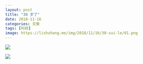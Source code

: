 ```yaml
---
layout: post
title: "30 岁了"
date: 2018-11-16
categories: 文章
tags: [科技]
image: https://lishuhang.me/img/2018/11/16/30-sui-le/01.png
---
```


![](https://lishuhang.me/img/2018/11/16/30-sui-le/01.png)

![](https://lishuhang.me/img/2018/11/16/30-sui-le/02.png)